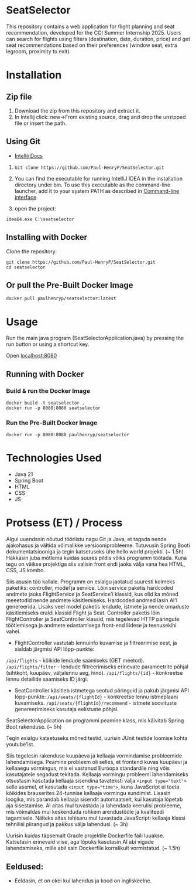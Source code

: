 # SeatSelector
This repository contains a web application for flight planning and seat recommendation, developed for the CGI Summer Internship 2025. Users can search for flights using filters (destination, date, duration, price) and get seat recommendations based on their preferences (window seat, extra legroom, proximity to exit).

# Installation

## Zip file

1. Download the zip from this repository and extract it.
2. In Intellij click: new->From existing source, drag and drop the unzipped file or insert the path.

## Using Git
- [Intellij Docs](https://www.jetbrains.com/help/idea/opening-files-from-command-line.html)

1.  `Git clone https://github.com/Paul-HenryP/SeatSelector.git`

2.  You can find the executable for running IntelliJ IDEA in the installation directory under bin. To use this executable as the command-line launcher, add it to your system PATH as described in [Command-line interface](https://www.jetbrains.com/help/idea/working-with-the-ide-features-from-command-line.html).

4. open the project:

  `idea64.exe C:\seatselector`

## Installing with Docker
Clone the repository:
   ```
   git clone https://github.com/Paul-HenryP/SeatSelector.git
   cd seatselector
   ```
## Or pull the Pre-Built Docker Image

```
docker pull paulhenryp/seatselector:latest
```

# Usage

Run the main java program (SeatSelectorApplication.java) by pressing the run button or using a shortcut key.

Open [localhost:8080](http://localhost:8080)

## Running with Docker

### Build & run the Docker Image

   ```
   docker build -t seatselector .
   docker run -p 8080:8080 seatselector
   ```
### Run the Pre-Built Docker Image

```
docker run -p 8080:8080 paulhenryp/seatselector
```

# Technologies Used

- Java 21
- Spring Boot
- HTML
- CSS
- JS

# Protsess (ET) / Process
Algul uuendasin nõutud tööriistu nagu Git ja Java, et tagada nende ajakohasus ja vältida võimalikke versiooniprobleeme. Tutuvusin Spring Booti dokumentatsiooniga ja tegin katsetuseks ühe hello world projekti. (~ 1.5h) Hakkasin juba mõtlema kuidas suures pildis võiks programm töötada. Kuna tegu on väikse projektiga siis valisin front endi jaoks välja vana hea HTML, CSS, JS kombo. 

Siis asusin töö kallale. Programm on esialgu jaotatud suuresti kolmeks paketiks: controller, model ja service. Lõin service paketis hardcoded andmete jaoks FlightService ja SeatService'i klassid, kus olid ka mõned meeetodid nende andmete käsitlemiseks. Hardcoded andmed lasin AI'l genereerida. Lisaks veel model paketis lendude, istmete ja nende omaduste käsitlemiseks eraldi klassid Flight ja Seat. Controller paketis lõin FlightController ja SeatController klassid, mis tegelevad HTTP päringute töötlemisega ja andmete edastamisega front-end liidese ja teenusekihi vahel. 

- FlightController vastutab lennuinfo kuvamise ja filtreerimise eest, ja sialdab järgmisi API lõpp-punkte:

`/api/flights` - kõikide lendude saamiseks (GET meetod).
`/api/flights/filter` - lendude filtreerimiseks erinevate parameetrite põhjal (sihtkoht, kuupäev, väljalennu aeg, hind).
`/api/flights/{id}` - konkreetse lennu detailide saamiseks ID järgi.

- SeatController käsitleb istmetega seotud päringuid ja pakub järgmisi API lõpp-punkte:
`/api/seats/{flightId}` - konkreetse lennu istmeplaani kuvamiseks.
`/api/seats/{flightId}/recommend` - istmete soovituste genereerimiseks kasutaja eelistuste põhjal.

SeatSelectorApplication on programmi peamine klass, mis käivitab Spring Boot rakenduse. (~ 5h)

Tegin esialgu katsetuseks mõned testid, uurisin JUnit testide loomise kohta youtube'ist.

Siis tegelesin rakenduse kuupäeva ja kellaaja vormindamise probleemide lahendamisega. Peamine probleem oli selles, et frontend kuvas kuupäevi ja kellaaegu vormingus, mis ei vastanud Euroopa standardile ning võis kasutajatele segadust tekitada. Kellaaja vormingu probleemi lahendamiseks otsustasin kasutada kellaaja sisendina tavateksti välja `<input type="text">` selle asemel, et kasutada `<input type="time">`, kuna JavaScript ei toeta kõikides brauserites 24-tunnise kellaaja vormingu sundimist. Lisasin loogika, mis parandab kellaaja sisendit automaatselt, kui kasutaja lõpetab aja sisestamise. AI aitas mul tuvastada ja lahendada keerulisi probleeme, mis võimaldas mul keskenduda rohkem arendustööle ja kvaliteedi tagamisele. Näiteks aitas tehisaru mul tuvastada JavaScripti kellaaja klassi tehnilisi piirangud ja pakkus välja lahendusi. (~ 3h)

Uurisin kuidas täpsemalt Gradle projektile Dockerfile faili luuakse. Katsetasin erinevaid viise, aga lõpuks kasutasin AI abi vigade lahendamiseks, mille abil sain Dockerfile korralikult vormistatud. (~ 1.5h)

## Eeldused:
- Eeldasin, et on okei kui lahendus ja kood on ingliskeelne.



